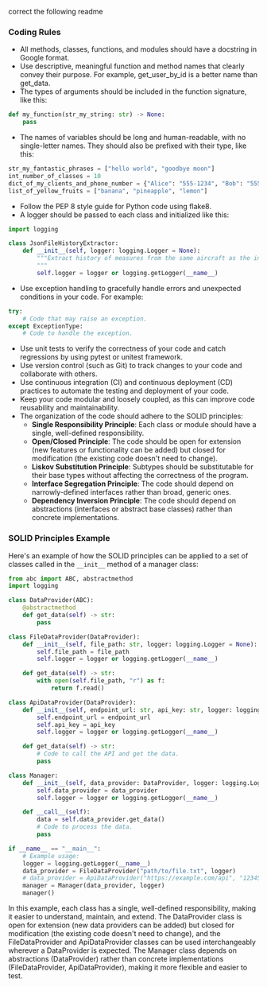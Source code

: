 correct the following readme

### Coding Rules

* All methods, classes, functions, and modules should have a docstring in Google format.
* Use descriptive, meaningful function and method names that clearly convey their purpose. For example, get_user_by_id is a better name than get_data.
* The types of arguments should be included in the function signature, like this:
```python
def my_function(str_my_string: str) -> None:
    pass
```
* The names of variables should be long and human-readable, with no single-letter names. They should also be prefixed with their type, like this:
```python
str_my_fantastic_phrases = ["hello world", "goodbye moon"]
int_number_of_classes = 10
dict_of_my_clients_and_phone_number = {"Alice": "555-1234", "Bob": "555-5678"}
list_of_yellow_fruits = ["banana", "pineapple", "lemon"]
```
* Follow the PEP 8 style guide for Python code using flake8.
* A logger should be passed to each class and initialized like this:
```python
import logging

class JsonFileHistoryExtractor:
    def __init__(self, logger: logging.Logger = None):
        """Extract history of measures from the same aircraft as the input JSON file in the last n months.
        """
        self.logger = logger or logging.getLogger(__name__)
```
* Use exception handling to gracefully handle errors and unexpected conditions in your code. For example:
```python
try:
    # Code that may raise an exception.
except ExceptionType:
    # Code to handle the exception.
```
* Use unit tests to verify the correctness of your code and catch regressions by using pytest or unitest framework.
* Use version control (such as Git) to track changes to your code and collaborate with others.
* Use continuous integration (CI) and continuous deployment (CD) practices to automate the testing and deployment of your code.
* Keep your code modular and loosely coupled, as this can improve code reusability and maintainability.
* The organization of the code should adhere to the SOLID principles:
	+ **Single Responsibility Principle**: Each class or module should have a single, well-defined responsibility.
	+ **Open/Closed Principle**: The code should be open for extension (new features or functionality can be added) but closed for modification (the existing code doesn't need to change).
	+ **Liskov Substitution Principle**: Subtypes should be substitutable for their base types without affecting the correctness of the program.
	+ **Interface Segregation Principle**: The code should depend on narrowly-defined interfaces rather than broad, generic ones.
	+ **Dependency Inversion Principle**: The code should depend on abstractions (interfaces or abstract base classes) rather than concrete implementations.

### SOLID Principles Example

Here's an example of how the SOLID principles can be applied to a set of classes called in the `__init__` method of a manager class:
```python
from abc import ABC, abstractmethod
import logging

class DataProvider(ABC):
    @abstractmethod
    def get_data(self) -> str:
        pass

class FileDataProvider(DataProvider):
    def __init__(self, file_path: str, logger: logging.Logger = None):
        self.file_path = file_path
        self.logger = logger or logging.getLogger(__name__)

    def get_data(self) -> str:
        with open(self.file_path, "r") as f:
            return f.read()

class ApiDataProvider(DataProvider):
    def __init__(self, endpoint_url: str, api_key: str, logger: logging.Logger = None):
        self.endpoint_url = endpoint_url
        self.api_key = api_key
        self.logger = logger or logging.getLogger(__name__)

    def get_data(self) -> str:
        # Code to call the API and get the data.
        pass

class Manager:
    def __init__(self, data_provider: DataProvider, logger: logging.Logger = None):
        self.data_provider = data_provider
        self.logger = logger or logging.getLogger(__name__)

    def __call__(self):
        data = self.data_provider.get_data()
        # Code to process the data.
        pass

if __name__ == "__main__":
    # Example usage:
    logger = logging.getLogger(__name__)
    data_provider = FileDataProvider("path/to/file.txt", logger)
    # data_provider = ApiDataProvider("https://example.com/api", "12345", logger)
    manager = Manager(data_provider, logger)
    manager()
```
In this example, each class has a single, well-defined responsibility, making it easier to understand, maintain, and extend. The DataProvider class is open for extension (new data providers can be added) but closed for modification (the existing code doesn't need to change), and the FileDataProvider and ApiDataProvider classes can be used interchangeably wherever a DataProvider is expected. The Manager class depends on abstractions (DataProvider) rather than concrete implementations (FileDataProvider, ApiDataProvider), making it more flexible and easier to test.
